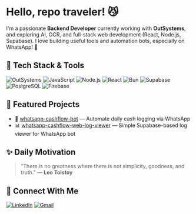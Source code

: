 # Hello, repo traveler! 😼

I'm a passionate **Backend Developer** currently working with **OutSystems**, and exploring AI, OCR, and full-stack web development (React, Node.js, Supabase). I love building useful tools and automation bots, especially on WhatsApp! 📱

## 🚀 Tech Stack & Tools

![OutSystems](https://img.shields.io/badge/OutSystems-E2231A?logo=outsystems&logoColor=white)
![JavaScript](https://img.shields.io/badge/JavaScript-F7DF1E?logo=javascript&logoColor=black)
![Node.js](https://img.shields.io/badge/Node.js-339933?logo=node.js&logoColor=white)
![React](https://img.shields.io/badge/React-20232A?logo=react&logoColor=61DAFB)
![Bun](https://img.shields.io/badge/Bun-000000?logo=bun&logoColor=white)
![Supabase](https://img.shields.io/badge/Supabase-3ECF8E?logo=supabase&logoColor=white)
![PostgreSQL](https://img.shields.io/badge/PostgreSQL-4169E1?logo=postgresql&logoColor=white)
![Firebase](https://img.shields.io/badge/Firebase-FFCA28?logo=firebase&logoColor=black)

## 📌 Featured Projects

- 💬 [whatsapp-cashflow-bot](https://github.com/fahroediin/whatsapp-cashflow-bot) — Automate daily cash logging via WhatsApp
- 📊 [whatsapp-cashflow-web-log-viewer](https://github.com/fahroediin/cashflow-web) — Simple Supabase-based log viewer for WhatsApp bot

## ✨ Daily Motivation

<!-- QUOTE-START -->
> "There is no greatness where there is not simplicity, goodness, and truth." — **Leo Tolstoy**
<!-- QUOTE-END -->

## 🔗 Connect With Me

[![LinkedIn](https://img.shields.io/badge/LinkedIn-blue?logo=linkedin&logoColor=white)](https://linkedin.com/in/fahroedin)
[![Gmail](https://img.shields.io/badge/Gmail-D14836?logo=gmail&logoColor=white)](mailto:fahroediin@gmail.com)
